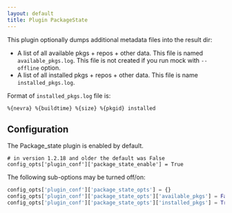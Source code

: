 ```yaml
---
layout: default
title: Plugin PackageState
---
```


This plugin optionally dumps additional metadata files into the result dir:
* A list of all available pkgs + repos + other data. This file is named `available_pkgs.log`. This file is not created if you run mock with `--offline` option.
* A list of all installed pkgs + repos + other data. This file is name `installed_pkgs.log`.

Format of `installed_pkgs.log` file is:

    %{nevra} %{buildtime} %{size} %{pkgid} installed

## Configuration

The Package_state plugin is enabled by default.

    # in version 1.2.18 and older the default was False
    config_opts['plugin_conf']['package_state_enable'] = True

The following sub-options may be turned off/on:
```python
config_opts['plugin_conf']['package_state_opts'] = {}
config_opts['plugin_conf']['package_state_opts']['available_pkgs'] = False
config_opts['plugin_conf']['package_state_opts']['installed_pkgs'] = True
```
